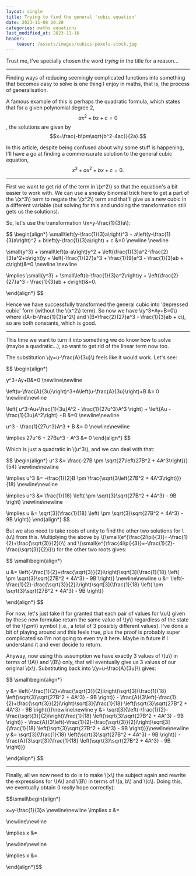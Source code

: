 ```yaml
---
layout: single
title: Trying to find the general 'cubic equation'
date: 2023-11-08 20:20
categories: maths equations
last_modified_at: 2023-11-16
header:
    teaser: /assets/images/cubics-pexels-stock.jpg
---
```


Trust me, I've specially chosen the word *trying* in the title for a reason...

---

Finding ways of reducing seemingly complicated functions into something that becomes easy to solve is one thing I enjoy in maths, that is, the process of generalisation.

A famous example of this is perhaps the quadratic formula, which states that for a given polynomial degree 2, <span>$$ax^2+bx+c=0$$</span>, the solutions are given by <span>$$x=\frac{-b\pm\sqrt{b^2-4ac}}{2a}.$$</span>

In this article, despite being confused about why some stuff is happening, I'll have a go at finding a commensurate solution to the general cubic equation, <span>$$x^3+ax^2+bx+c=0.$$</span>

---

First we want to get rid of the term in \\(x^2\\) so that the equation's a bit easier to work with. We can use a sneaky binomial trick here to get a part of the \\(x^3\\) term to negate the \\(x^2\\) term and that'll give us a new cubic in a different variable (but solving for this and undoing the transformation still gets us the solutions).

So, let's use the transformation \\(x=y-\frac{1}{3}a\\):

$$
\begin{align*}
\small\left(y-\frac{1}{3}a\right)^3 + a\left(y-\frac{1}{3}a\right)^2 + b\left(y-\frac{1}{3}a\right) + c &=0
\newline
\newline

\small{y^3} + \small\left(a-a\right)y^2 + \left(\frac{1}{3}a^2-\frac{2}{3}a^2+b\right)y + \left(-\frac{1}{27}a^3 + \frac{1}{9}a^3 - \frac{1}{3}ab + c\right)&=0
\newline
\newline

\implies \small{y^3} + \small\left(b-\frac{1}{3}a^2\right)y + \left(\frac{2}{27}a^3 - \frac{1}{3}ab + c\right)&=0.

\end{align*}
$$

Hence we have successfully transformed the general cubic into 'depressed cubic' form (without the \\(x^2\\) term). So now we have \\(y^3+Ay+B=0\\) where \\(A=b-\frac{1}{3}a^2\\) and \\(B=\frac{2}{27}a^3 - \frac{1}{3}ab + c\\), so are both constants, which is good.

---

This time we want to turn it into something we do know how to solve (maybe a quadratic...), so want to get rid of the linear term now too.

The substitution \\(y=u-\frac{A}{3u}\\) feels like it would work. Let's see:

$$
\begin{align*}

y^3+Ay+B&=0
\newline\newline

\left(u-\frac{A}{3u}\right)^3+A\left(u-\frac{A}{3u}\right)+B &= 0
\newline\newline

\left(  u^3-Au+\frac{1}{3u}A^2 - \frac{1}{27u^3}A^3 \right) + \left(Au - \frac{1}{3u}A^2\right) +B &=0
\newline\newline

u^3 - \frac{1}{27u^3}A^3 + B &= 0
\newline\newline

\implies 27u^6 + 27Bu^3 - A^3 &= 0
\end{align*}
$$

Which is just a quadratic in \\(u^3\\), and we can deal with that:

$$
\begin{align*}
u^3 &= \frac{-27B \pm \sqrt{27\left(27B^2 + 4A^3\right)}}{54}
\newline\newline

\implies u^3 &= -\frac{1}{2}B \pm \frac{\sqrt{3\left(27B^2 + 4A^3\right)}}{18}
\newline\newline

\implies u^3 &=  \frac{1}{18} \left( \pm \sqrt{3}\sqrt{27B^2 + 4A^3} - 9B \right)
\newline\newline

\implies u &= \sqrt[3]{\frac{1}{18} \left( \pm \sqrt{3}\sqrt{27B^2 + 4A^3} - 9B \right)}
\end{align*}
$$

But we also need to take roots of unity to find the other two solutions for \\(u\\) from this. Multiplying the above by \\(\small{e^{\frac{2i\pi}{3}}=-\frac{1}{2}+\frac{\sqrt{3}}{2}i}\\) and \\(\small{e^{\frac{4i\pi}{3}}=-\frac{1}{2}-\frac{\sqrt{3}}{2}i}\\) for the other two roots gives: 

$$
\small\begin{align*}

u &= \left(-\frac{1}{2}+\frac{\sqrt{3}}{2}i\right)\sqrt[3]{\frac{1}{18} \left( \pm \sqrt{3}\sqrt{27B^2 + 4A^3} - 9B \right)}
\newline\newline
u &= \left(-\frac{1}{2}-\frac{\sqrt{3}}{2}i\right)\sqrt[3]{\frac{1}{18} \left( \pm \sqrt{3}\sqrt{27B^2 + 4A^3} - 9B \right)}

\end{align*}
$$



For now, let's just take it for granted that each pair of values for \\(u\\) given by these new formulae return the same value of \\(y\\) regardless of the state of the \\(\pm\\) symbol (i.e., a total of 3 possibly different values). I've done a bit of playing around and this feels true, plus the proof is probably super complicated so I'm not going to even try it here. Maybe in future if I understand it and ever decide to return.

Anyway, now using this assumption we have exactly 3 values of \\(u\\) in terms of \\(A\\) and \\(B\\) only, that will eventually give us 3 values of our original \\(x\\). Substituting back into \\(y=u-\frac{A}{3u}\\) gives:

$$
\small\begin{align*}

y &= \left(-\frac{1}{2}+\frac{\sqrt{3}}{2}i\right)\sqrt[3]{\frac{1}{18} \left(\sqrt{3}\sqrt{27B^2 + 4A^3} - 9B \right)} - \frac{A}{3\left(-\frac{1}{2}+\frac{\sqrt{3}}{2}i\right)\sqrt[3]{\frac{1}{18} \left(\sqrt{3}\sqrt{27B^2 + 4A^3} - 9B \right)}}\newline\newline
y &= \sqrt[3]{\left(-\frac{1}{2}-\frac{\sqrt{3}}{2}i\right)\frac{1}{18} \left(\sqrt{3}\sqrt{27B^2 + 4A^3} - 9B \right)} - \frac{A}{3\left(-\frac{1}{2}-\frac{\sqrt{3}}{2}i\right)\sqrt[3]{\frac{1}{18} \left(\sqrt{3}\sqrt{27B^2 + 4A^3} - 9B \right)}}\newline\newline
y &= \sqrt[3]{\frac{1}{18} \left(\sqrt{3}\sqrt{27B^2 + 4A^3} - 9B \right)} - \frac{A}{3\sqrt[3]{\frac{1}{18} \left(\sqrt{3}\sqrt{27B^2 + 4A^3} - 9B \right)}}

\end{align*}
$$

--- 

Finally, all we now need to do is to make \\(x\\) the subject again and rewrite the expressions for \\(A\\) and \\(B\\) in terms of \\(a, b\\) and \\(c\\). Doing this, we eventually obtain (I *really* hope correctly):

$$\small\begin{align*}

x=y-\frac{1}{3}a
\newline\newline
\implies x &= 

\newline\newline

\implies x &= 

\newline\newline

\implies x &= 




\end{align*}$$
